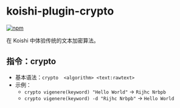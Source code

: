 # koishi-plugin-crypto

[![npm](https://img.shields.io/npm/v/koishi-plugin-crypto?style=flat-square)](https://www.npmjs.com/package/koishi-plugin-crypto)

在 Koishi 中体验传统的文本加密算法。

## 指令：crypto

- 基本语法：`crypto  <algorithm> <text:rawtext>`
- 示例：
  - `crypto vigenere(keyword) "Hello World"` -> `Rijhc Nrbpb`
  - `crypto vigenere(keyword) -d "Rijhc Nrbpb"` -> `Hello World`

